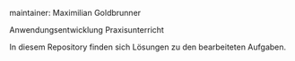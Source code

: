 maintainer: Maximilian Goldbrunner

Anwendungsentwicklung Praxisunterricht

In diesem Repository finden sich Lösungen zu den 
bearbeiteten Aufgaben.

